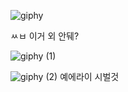 ![giphy](https://github.com/songseungkwan/songseungkwan/assets/123480312/774595ca-6dd7-41dc-ab77-da8502387b9b)


ㅆㅂ 이거 외 안뒈?

![giphy (1)](https://github.com/songseungkwan/songseungkwan/assets/123480312/ca26ce48-9d81-41c1-82a6-d725985328f3)

![giphy (2)](https://github.com/songseungkwan/songseungkwan/assets/123480312/33e7e8d6-bab0-4762-ad42-cf715297d769)
예에라이 시벌것
